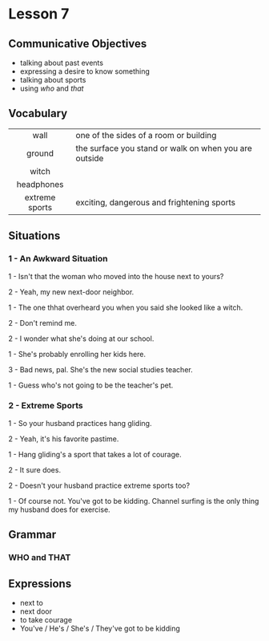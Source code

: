 # Lesson 7

## Communicative Objectives
- talking about past events
- expressing a desire to know something
- talking about sports
- using *who* and *that*



## Vocabulary
|||
|:---:|---|
| wall | one of the sides of a room or building |
| ground | the surface you stand or walk on when you are outside |
| witch | |
| headphones | |
| extreme sports | exciting, dangerous and frightening sports |



## Situations
### 1 - An Awkward Situation
1 - Isn't that the woman who moved into the house next to yours?

2 - Yeah, my new next-door neighbor.

1 - The one thhat overheard you when you said she looked like a witch.

2 - Don't remind me.

2 - I wonder what she's doing at our school.

1 - She's probably enrolling her kids here.

3 - Bad news, pal. She's the new social studies teacher.

1 - Guess who's not going to be the teacher's pet.

### 2 - Extreme Sports
1 - So your husband practices hang gliding.

2 - Yeah, it's his favorite pastime.

1 - Hang gliding's a sport that takes a lot of courage.

2 - It sure does.

2 - Doesn't your husband practice extreme sports too?

1 - Of course not. You've got to be kidding. Channel surfing is the only thing my husband does for exercise.



## Grammar
### WHO and THAT


## Expressions
- next to
- next door
- to take courage
- You've / He's / She's / They've got to be kidding
